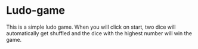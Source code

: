 # Ludo-game

This is a simple ludo game.
When you will click on start, two dice will automatically get shuffled and
the dice with the highest number will win the game.

